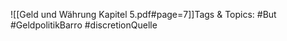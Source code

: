 
![[Geld und Währung Kapitel 5.pdf#page=7]]Tags & Topics:
   #But
   #GeldpolitikBarro
   #discretionQuelle